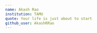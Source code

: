 ```yaml
---
name: Akash Rao 
institution: TAMU
quote: Your life is just about to start
github_user: AkashRRao
---
```

